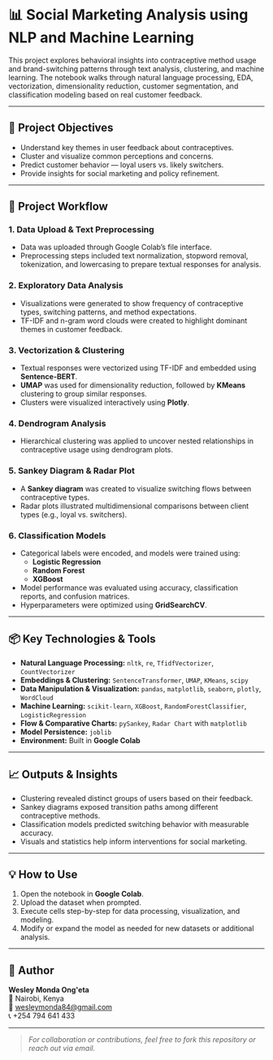 # 📊 Social Marketing Analysis using NLP and Machine Learning

This project explores behavioral insights into contraceptive method usage and brand-switching patterns through text analysis, clustering, and machine learning. The notebook walks through natural language processing, EDA, vectorization, dimensionality reduction, customer segmentation, and classification modeling based on real customer feedback.

---

## 🧠 Project Objectives

- Understand key themes in user feedback about contraceptives.
- Cluster and visualize common perceptions and concerns.
- Predict customer behavior — loyal users vs. likely switchers.
- Provide insights for social marketing and policy refinement.

---

## 🚀 Project Workflow

### 1. **Data Upload & Text Preprocessing**
- Data was uploaded through Google Colab’s file interface.
- Preprocessing steps included text normalization, stopword removal, tokenization, and lowercasing to prepare textual responses for analysis.

### 2. **Exploratory Data Analysis**
- Visualizations were generated to show frequency of contraceptive types, switching patterns, and method expectations.
- TF-IDF and n-gram word clouds were created to highlight dominant themes in customer feedback.

### 3. **Vectorization & Clustering**
- Textual responses were vectorized using TF-IDF and embedded using **Sentence-BERT**.
- **UMAP** was used for dimensionality reduction, followed by **KMeans** clustering to group similar responses.
- Clusters were visualized interactively using **Plotly**.

### 4. **Dendrogram Analysis**
- Hierarchical clustering was applied to uncover nested relationships in contraceptive usage using dendrogram plots.

### 5. **Sankey Diagram & Radar Plot**
- A **Sankey diagram** was created to visualize switching flows between contraceptive types.
- Radar plots illustrated multidimensional comparisons between client types (e.g., loyal vs. switchers).

### 6. **Classification Models**
- Categorical labels were encoded, and models were trained using:
  - **Logistic Regression**
  - **Random Forest**
  - **XGBoost**
- Model performance was evaluated using accuracy, classification reports, and confusion matrices.
- Hyperparameters were optimized using **GridSearchCV**.

---

## 📦 Key Technologies & Tools

- **Natural Language Processing:** `nltk`, `re`, `TfidfVectorizer`, `CountVectorizer`
- **Embeddings & Clustering:** `SentenceTransformer`, `UMAP`, `KMeans`, `scipy`
- **Data Manipulation & Visualization:** `pandas`, `matplotlib`, `seaborn`, `plotly`, `WordCloud`
- **Machine Learning:** `scikit-learn`, `XGBoost`, `RandomForestClassifier`, `LogisticRegression`
- **Flow & Comparative Charts:** `pySankey`, `Radar Chart` with `matplotlib`
- **Model Persistence:** `joblib`
- **Environment:** Built in **Google Colab**

---

## 📈 Outputs & Insights

- Clustering revealed distinct groups of users based on their feedback.
- Sankey diagrams exposed transition paths among different contraceptive methods.
- Classification models predicted switching behavior with measurable accuracy.
- Visuals and statistics help inform interventions for social marketing.

---

## 💡 How to Use

1. Open the notebook in **Google Colab**.
2. Upload the dataset when prompted.
3. Execute cells step-by-step for data processing, visualization, and modeling.
4. Modify or expand the model as needed for new datasets or additional analysis.

---

## 👤 Author

**Wesley Monda Ong'eta**  
📍 Nairobi, Kenya  
📧 wesleymonda84@gmail.com  
📞 +254 794 641 433

---

> *For collaboration or contributions, feel free to fork this repository or reach out via email.*

